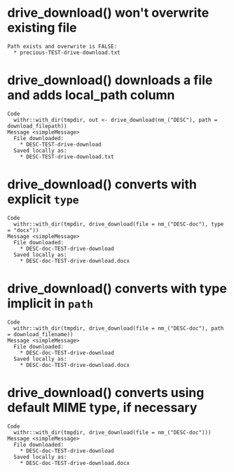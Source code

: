 # drive_download() won't overwrite existing file

    Path exists and overwrite is FALSE:
      * precious-TEST-drive-download.txt

# drive_download() downloads a file and adds local_path column

    Code
      withr::with_dir(tmpdir, out <- drive_download(nm_("DESC"), path = download_filepath))
    Message <simpleMessage>
      File downloaded:
        * DESC-TEST-drive-download
      Saved locally as:
        * DESC-TEST-drive-download.txt

# drive_download() converts with explicit `type`

    Code
      withr::with_dir(tmpdir, drive_download(file = nm_("DESC-doc"), type = "docx"))
    Message <simpleMessage>
      File downloaded:
        * DESC-doc-TEST-drive-download
      Saved locally as:
        * DESC-doc-TEST-drive-download.docx

# drive_download() converts with type implicit in `path`

    Code
      withr::with_dir(tmpdir, drive_download(file = nm_("DESC-doc"), path = download_filename))
    Message <simpleMessage>
      File downloaded:
        * DESC-doc-TEST-drive-download
      Saved locally as:
        * DESC-doc-TEST-drive-download.docx

# drive_download() converts using default MIME type, if necessary

    Code
      withr::with_dir(tmpdir, drive_download(file = nm_("DESC-doc")))
    Message <simpleMessage>
      File downloaded:
        * DESC-doc-TEST-drive-download
      Saved locally as:
        * DESC-doc-TEST-drive-download.docx

